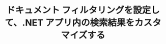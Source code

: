 ---
############################# Static ############################
layout: "auto-gen-gist"
draft: false
path: "ja/search/net/filters/txt/"
otherformats: PDF DOC DOT DOCX DOCM DOTX DOTM ODT OTT RTF XLS XLT XLSX XLSM XLSB XLTX XLTM XLA XLAM ODS OTS CSV TSV XML PPT PPS POT PPTX PPTM POTX POTM PPSX PPSM ODP PST OST EML EMLX MSG ONE ZIP XHTML MHTML MD CHM EPUB  FB2 

############################# Head ############################
head_title: ".NET アプリでドキュメント フィルタリングを設定して検索結果をカスタマイズする"
head_description: "GroupDocs.Search .NET API を使用すると、ソフトウェア開発者は TXT Documents ドキュメントを検索し、.NET アプリでドキュメント フィルタリングを適用して検索結果をカスタマイズできます。"

############################# Header ############################
title: "ドキュメント フィルタリングを設定して、.NET アプリ内の検索結果をカスタマイズする"
description: "GroupDocs.Search .NET API は、ソフトウェア専門家がドキュメント検索機能を追加し、.NET アプリ内でドキュメント フィルタリングを適用して検索結果をカスタマイズするのに役立ちます。"

######################### Download Button #######################
button:
    enable: true

############################# About ############################
about:
    enable: true
    title: ".NET 経由で検索結果にドキュメント フィルタリングを適用する方法は?"
    content: |
       フィルタリングは、ユーザーが機能を検査および処理できるようにする非常に便利な手法です。 ドキュメント フィルタリングを使用すると、ユーザーは簡単に結果をナビゲートし、探しているものを見つけることができます。 また、検索を特定のセクションまたは特定のドキュメント タイプに制限する権限もユーザーに与えます。 GroupDocs.Search for .NET は、機能豊富な高性能ドキュメント検索 API であり、ソフトウェア開発者がテキスト検索とインデックス作成を実現できるアプリケーションを構築できるようにします。 PDF、HTML、Outlook 電子メール、Microsoft Office Word、Excel ワークシート、PowerPoint プレゼンテーション、Outlook MSG、PST など、最も一般的なドキュメント形式をサポートしています。 API は、検索結果のドキュメント ファイリングの設定を完全にサポートします。 ファイル パス フィルター、ファイル拡張子フィルター、属性フィルターなど、いくつかの種類のファイラーを使用して検索結果をカスタマイズできます。 ブール演算子 AND、OR & NOT などを使用して検索ドキュメント フィルターを組み合わせることもできます。

############################# content ############################
steps:
    enable: true
    block:
    - title_left: ".NET 経由で TXT ドキュメントを検索する際にドキュメント フィルタを設定する"
      content_left: |
       GroupDocs.Search .NET API は、ソフトウェア開発者が .NET アプリケーション内に検索機能を追加するのに役立ちます。 次の .NET コード例は、わずか数行のコードでさまざまな種類のドキュメントを検索する際にドキュメント フィルターを適用する方法を示しています。

      title_right: "TXT ドキュメントの検索にドキュメント フィルタを適用"
      content_right: |
       * 最初に、インデックス フォルダーとドキュメント フォルダーへのパスを指定する必要があります。
       * [Index](https://apireference.groupdocs.com/search/net/groupdocs.search/index/constructors/2) クラスのインスタンスを呼び出して、指定したフォルダにインデックスを作成する
       * [Search](https://apireference.groupdocs.com/search/net/groupdocs.search/index/methods/search) メソッドを呼び出して、指定したフォルダーからドキュメントのインデックスを作成する
       * 検索オプション オブジェクトの作成 [SearchOptions](https://apireference.groupdocs.com/search/net/groupdocs.search.options/searchoptions)
       * [SearchDocumentFilter](https://apireference.groupdocs.com/search/net/groupdocs.search.options/searchoptions/properties/searchdocumentfilter) を呼び出してドキュメント フィルターを設定します。
       * 検索を開始し、検索結果を表示する
        
      gisthash: "77cafabe4e9c9256217b4326e26a59d0"
      gistfile: "set_document_filter_in_search_dotnet.cs"

    - title_left: ".NET 経由で検索ドキュメント フィルターを組み合わせる方法"
      content_left: |
        GroupDocs.Search for .NET を使用すると、ソフトウェア プログラマは、検索中に検索ドキュメント フィルタを組み合わせて、C# .NET アプリケーション内の検索の結果として返されるドキュメントを制御できます。 次の .NET コード例は、C# アプリケーション内でブール演算子 AND、OR、NOT などを使用して検索ドキュメント フィルターを組み合わせる方法を示しています。 

      title_right: "TXT ファイルの検索で文書検索フィルターを組み合わせる"
      content_right: |
       * 最初に、インデックス フォルダーとドキュメント フォルダーへのパスを指定する必要があります。
       * 絶対パスに「Einstein」という単語が含まれるすべての FB2 および EPUB ドキュメントを返す AND 複合フィルタを作成する
       * [SearchDocumentFilter](https://apireference.groupdocs.com/search/net/groupdocs.search.options/searchoptions/properties/searchdocumentfilter) を呼び出して、filter1 を作成します。
       * [SearchDocumentFilter](https://apireference.groupdocs.com/search/net/groupdocs.search.options/searchoptions/properties/searchdocumentfilter) を呼び出して、filter2 を作成します。
       * [andFilter](https://apireference.groupdocs.com/search/net/groupdocs.search.options/searchdocumentfilter/methods/createand) メソッドを呼び出してフィルターを組み合わせる
       * すべての DOC、DOCX、PDF、および完全パスに Einstein という単語が含まれるすべてのドキュメントを返す OR 複合フィルターの作成
       * [SearchDocumentFilter](https://apireference.groupdocs.com/search/net/groupdocs.search.options/searchoptions/properties/searchdocumentfilter) を呼び出して、filter3 を作成します。
       * [SearchDocumentFilter](https://apireference.groupdocs.com/search/net/groupdocs.search.options/searchoptions/properties/searchdocumentfilter) を呼び出して filter4 を作成します。
       * [orFilter](https://apireference.groupdocs.com/search/net/groupdocs.search.options/searchdocumentfilter/methods/createor) メソッドを呼び出してフィルターを組み合わせる
       * TXT ドキュメントを除く、見つかったすべてのドキュメントを返すフィルターの作成
       * [SearchDocumentFilter](https://apireference.groupdocs.com/search/net/groupdocs.search.options/searchoptions/properties/searchdocumentfilter) を呼び出して filter4 を作成します。
       * [notFilter](https://apireference.groupdocs.com/search/net/groupdocs.search.options/searchdocumentfilter/methods/createnot) メソッドを呼び出して Not フィルターを適用する

      gisthash: "db4efe513cbd34925231be10a992f23c"
      gistfile: "combine_document_filter_in_search_dotnet.cs"
      
    - title_left: "システム要求"
      content_left: |
        GroupDocs.Search for .NETは、すべての主要なプラットフォームとオペレーティングシステムでサポートされています。 完全なシステム要件ガイドについては、以下のコードを実行する前に[システム要件](https://docs.groupdocs.com/search/net/system-requirements/) にアクセスしてください。次の前提条件がインストールされていることを確認してください。 システム：
          *オペレーティングシステム：Microsoft Windows、Linux、MacOS
          *開発環境：Visual Studio、Xamarin、MonoDevelopなど
          *フレームワーク：.NETフレームワーク、.NET標準、.NETコア、モノラル
          * [NuGet](https://www.nuget.org/packages/GroupDocs.search/) から最新バージョンのGroupDocs.Search for.NETAPIを入手してください。
        
      title_right: "GroupDocs.Search を使用する理由"
      content_right: |
        * メモリ内およびディスク上での検索インデックスの作成。
        * ファイル、ストリーム、または構造からインデックスを作成する機能。
        * パスワードで保護されたドキュメントのインデックス作成のサポート。
        * 複数のインデックスのマージのサポート。
        * 検索のインデックス作成中にドキュメントをフィルタリングします。
        * 検索中のスペルチェックのサポート。
        * ブレンドされた文字は完全にサポートされています
        * さまざまな種類の検索を1つの検索クエリに結合します。
        * 単純な単語と正規表現の検索がサポートされています
        * 検索クエリでのエイリアス置換を完全にサポートします。

demos:
    enable: true
        

more_formats:
    enable: true


back_to_top:
    enable: true
---